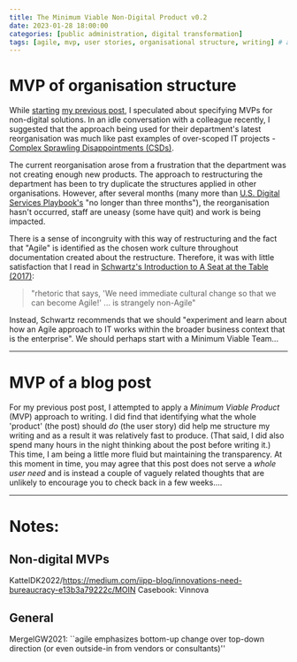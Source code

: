 ```yaml
---
title: The Minimum Viable Non-Digital Product v0.2
date: 2023-01-28 18:00:00 
categories: [public administration, digital transformation]
tags: [agile, mvp, user stories, organisational structure, writing] # always lowercase
---
```

# MVP of organisation structure
While [starting](IIPP0011-Assignment1-v1) [my previous post](IIPP0011-Assignment1-v4), I speculated about specifying MVPs for non-digital solutions. In an idle conversation with a colleague recently, I suggested that the approach being used for their department's latest reorganisation was much like past examples of over-scoped IT projects - [Complex Sprawling Disappointments (CSDs)](IIPP0011-Assignment1-v4). 

The current reorganisation arose from a frustration that the department was not creating enough new products. The approach to restructuring the department has been to try duplicate the structures applied in other organisations. However, after several months (many more than [U.S. Digital Services Playbook's](https://playbook.cio.gov/) "no longer than three months"), the reorganisation hasn't occurred, staff are uneasy (some have quit) and work is being impacted.

There is a sense of incongruity with this way of restructuring and the fact that "Agile" is identified as the chosen work culture throughout documentation created about the restructure. Therefore, it was with little satisfaction that I read in [Schwartz's Introduction to A Seat at the Table (2017)](https://itrevolution.com/product/a-seat-at-the-table/):

> "rhetoric that says, 'We need immediate cultural change so that we can become Agile!' ... is strangely non-Agile"

Instead, Schwartz recommends that we should "experiment and learn about how an Agile approach to IT works within the broader business context that is the enterprise". We should perhaps start with a Minimum Viable Team...
___
# MVP of a blog post

For my previous post post, I attempted to apply a _Minimum Viable Product_ (MVP) approach to writing. I did find that identifying what the whole 'product' (the post) should _do_ (the user story) did help me structure my writing and as a result it was relatively fast to produce. (That said, I did also spend many hours in the night thinking about the post before writing it.) This time, I am being a little more fluid but maintaining the transparency. At this moment in time, you may agree that this post does not serve a _whole user need_ and is instead a couple of vaguely related thoughts that are unlikely to encourage you to check back in a few weeks....
___
# Notes:

## Non-digital MVPs
KattelDK2022/https://medium.com/iipp-blog/innovations-need-bureaucracy-e13b3a79222c/MOIN Casebook: Vinnova 

## General
MergelGW2021: 
``agile emphasizes bottom-up change over top-down direction (or even
outside-in from vendors or consultants)''